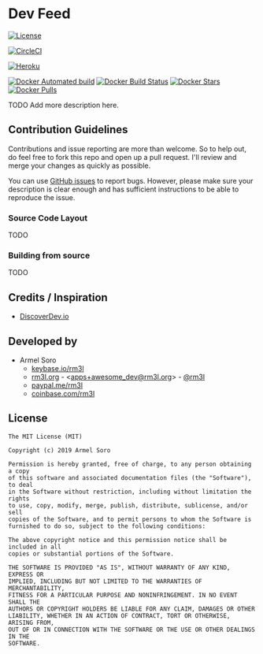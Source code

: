 # Dev Feed

[![License](https://img.shields.io/badge/license-MIT-green.svg?style=flat)](https://github.com/rm3l/dev-feed/blob/master/LICENSE) 

[![CircleCI](https://circleci.com/gh/rm3l/dev-feed.svg?style=svg)](https://circleci.com/gh/rm3l/dev-feed)

[![Heroku](http://heroku-badge.herokuapp.com/?app=dev-feed-api&root=graphiql&style=flat&svg=1)](https://dev-feed-api.herokuapp.com/graphiql)

[![Docker Automated build](https://img.shields.io/docker/automated/rm3l/dev-feed.svg)](https://hub.docker.com/r/rm3l/dev-feed) 
[![Docker Build Status](https://img.shields.io/docker/build/rm3l/dev-feed.svg)](https://hub.docker.com/r/rm3l/dev-feed) 
[![Docker Stars](https://img.shields.io/docker/stars/rm3l/dev-feed.svg)](https://hub.docker.com/r/rm3l/dev-feed) 
[![Docker Pulls](https://img.shields.io/docker/pulls/rm3l/dev-feed.svg)](https://hub.docker.com/r/rm3l/dev-feed)

TODO Add more description here.

## Contribution Guidelines

Contributions and issue reporting are more than welcome. So to help out, do feel free to fork this repo and open up a pull request.
I'll review and merge your changes as quickly as possible.

You can use [GitHub issues](https://github.com/rm3l/awesome-dev/issues) to report bugs.
However, please make sure your description is clear enough and has sufficient instructions to be able to reproduce the issue.

### Source Code Layout

TODO

### Building from source

TODO


## Credits / Inspiration

* [DiscoverDev.io](https://www.discoverdev.io/)

## Developed by

* Armel Soro
  * [keybase.io/rm3l](https://keybase.io/rm3l)
  * [rm3l.org](https://rm3l.org) - &lt;apps+awesome_dev@rm3l.org&gt; - [@rm3l](https://twitter.com/rm3l)
  * [paypal.me/rm3l](https://paypal.me/rm3l)
  * [coinbase.com/rm3l](https://www.coinbase.com/rm3l)

## License

    The MIT License (MIT)

    Copyright (c) 2019 Armel Soro

    Permission is hereby granted, free of charge, to any person obtaining a copy
    of this software and associated documentation files (the "Software"), to deal
    in the Software without restriction, including without limitation the rights
    to use, copy, modify, merge, publish, distribute, sublicense, and/or sell
    copies of the Software, and to permit persons to whom the Software is
    furnished to do so, subject to the following conditions:

    The above copyright notice and this permission notice shall be included in all
    copies or substantial portions of the Software.

    THE SOFTWARE IS PROVIDED "AS IS", WITHOUT WARRANTY OF ANY KIND, EXPRESS OR
    IMPLIED, INCLUDING BUT NOT LIMITED TO THE WARRANTIES OF MERCHANTABILITY,
    FITNESS FOR A PARTICULAR PURPOSE AND NONINFRINGEMENT. IN NO EVENT SHALL THE
    AUTHORS OR COPYRIGHT HOLDERS BE LIABLE FOR ANY CLAIM, DAMAGES OR OTHER
    LIABILITY, WHETHER IN AN ACTION OF CONTRACT, TORT OR OTHERWISE, ARISING FROM,
    OUT OF OR IN CONNECTION WITH THE SOFTWARE OR THE USE OR OTHER DEALINGS IN THE
    SOFTWARE.
